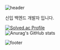![header](https://capsule-render.vercel.app/api?type=soft&color=100:020715&height=100&section=header&text=Back-End%20Developer&fontSize=45&fontColor=FFFFFF)
<p>
   신입 백엔드 개발자 입니다.
</p>

[![Solved.ac Profile](http://mazassumnida.wtf/api/v2/generate_badge?boj=kjk06119)](https://solved.ac/kjk06119/)  
![Anurag's GitHub stats](https://github-readme-stats.vercel.app/api?username=taeaeaexin&show_icons=true&theme=radical)  

![footer](https://capsule-render.vercel.app/api?type=soft&color=100:020715&height=50&section=header)
